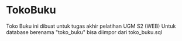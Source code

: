 # TokoBuku
Toko Buku ini dibuat untuk tugas akhir pelatihan UGM S2 (WEB)
Untuk database berenama "toko_buku" bisa diimpor dari toko_buku.sql
